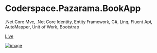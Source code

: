 # Coderspace.Pazarama.BookApp

.Net Core Mvc, .Net Core Identity, Entity Framework, C#, Linq, Fluent Api, AutoMapper, Unit of Work, Bootstrap

[Live](http://pazaramabookapp.somee.com/ "BookApp")

[![image](https://www.linkpicture.com/q/Ekran-goruntusu-2022-01-16-173548.png)](https://www.linkpicture.com/view.php?img=LPic61e42ea01e0041710061795)
